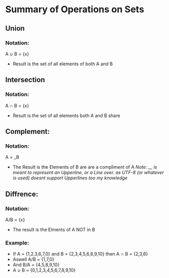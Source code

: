 # Summary of Operations on Sets
## Union 
### Notation:
A ∪ B = {x}
- Result is the set of all elements of both A and B
## Intersection
### Notation:
A ∩ B = {x}
- Result is the set of all elements both A and B share
## Complement:
### Notation:
A = _B
- The Result is the Elements of B are are a compliment of A
_Note: __ is meant to represent an Upperline, or a Line over. as UTF-8 (or whatever is used) doesnt support Upperlines too my knowledge_
## Diffrence:
### Notation:
A/B = {x}
- The result is the Elments of A NOT in B

### Example:
- If A = {1,2,3,6,7,0} and B = {2,3,4,5,6,8,9,10} then A ∩ B = {2,3,6}
- Aswell A/B = {1,7,0}
- And B/A = {4,5,8,9,10}
- A ∪ B = {0,1,2,3,4,5,6,7,8,9,10}